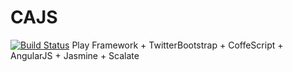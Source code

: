 CAJS
====
[![Build Status](https://travis-ci.org/angieo/cajs.png)](https://travis-ci.org/angieo/cajs)
Play Framework + TwitterBootstrap + CoffeScript + AngularJS + Jasmine + Scalate
